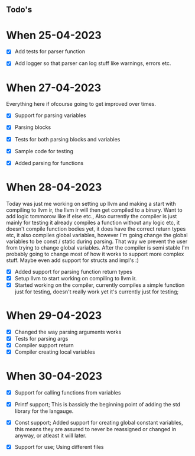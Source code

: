 ## Todo's 

# When 25-04-2023
- [x] Add tests for parser function

- [x] Add logger so that parser can log stuff like warnings, errors etc.

# When 27-04-2023

Everything here if ofcourse going to get improved over times.

- [x] Support for parsing variables

- [x] Parsing blocks 

- [x] Tests for both parsing blocks and variables

- [x] Sample code for testing

- [x] Added parsing for functions

# When 28-04-2023

Today was just me working on setting up llvm and making a start with compiling to llvm ir, the llvm ir will then get compiled to a binary. Want to add logic tommorow like if else etc., Also currently the compiler is just mainly for testing  it already compiles a function without any logic etc, it doesn't compile function bodies yet, it does have the correct return types etc, it also compiles global variables, however I'm going change the global variables to be const / static during parsing. That way we prevent the user from trying to change global variables. After the compiler is semi stable I'm probably going to change most of how it works to support more complex stuff. Maybe even add support for structs and impl's :)

- [x] Added support for parsing function return types
- [x] Setup llvm to start working on compiling to llvm ir.
- [x] Started working on the compiler, currently compiles a simple function just for testing, doesn't really work yet it's currently just for testing;

# When 29-04-2023

- [x] Changed the way parsing arguments works
- [x] Tests for parsing args
- [x] Compiler support return
- [x] Compiler creating local variables

# When 30-04-2023

- [x] Support for calling functions from variables 

- [x] Printf support; This is bassicly the beginning point of adding the std library for the langauge.

- [x] Const support; Added support for creating global constant variables, this means they are assured to never be reassigned or changed in anyway, or atleast it will later. 

- [x] Support for use; Using different files
